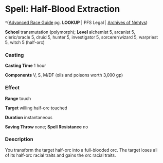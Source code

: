 # Spell: Half-Blood Extraction

^([Advanced Race Guide][ss-half-blood-extraction] pg. **LOOKUP** | PFS Legal | [Archives of Nehtys][sn-half-blood-extraction])

**School** transmutation (polymorph); **Level** alchemist 5, arcanist 5, cleric/oracle 5, druid 5, hunter 5, investigator 5, sorcerer/wizard 5, warpriest 5, witch 5 (half-orc)

### Casting

**Casting Time** 1 hour  

**Components** V, S, M/DF (oils and poisons worth 3,000 gp)

### Effect

**Range** touch  

**Target** willing half-orc touched  

**Duration** instantaneous  

**Saving Throw** none; **Spell Resistance** no

### Description

You transform the target half-orc into a full-blooded orc. The target loses all of its half-orc racial traits and gains the orc racial traits.

[ss-half-blood-extraction]: http://paizo.com/products/btpy8rv2
[sn-half-blood-extraction]: http://www.archivesofnethys.com/SpellDisplay.aspx?ItemName=Half-Blood%20Extraction